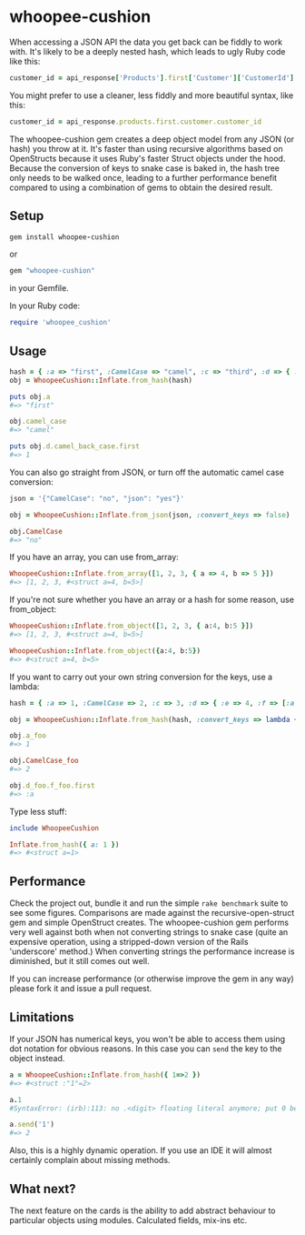 # whoopee-cushion


When accessing a JSON API the data you get back can be fiddly to work with. It's likely to be a deeply nested hash,
which leads to ugly Ruby code like this:

```ruby
customer_id = api_response['Products'].first['Customer']['CustomerId']
```

You might prefer to use a cleaner, less fiddly and more beautiful syntax, like this:

```ruby
customer_id = api_response.products.first.customer.customer_id
```

The whoopee-cushion gem creates a deep object model from any JSON (or hash) you throw at it. It's faster than using
recursive algorithms based on OpenStructs because it uses Ruby's faster Struct objects under the hood. Because the
conversion of keys to snake case is baked in, the hash tree only needs to be walked once, leading to a further
performance benefit compared to using a combination of gems to obtain the desired result.

## Setup

```ruby
gem install whoopee-cushion
```

or

```ruby
gem "whoopee-cushion"
```

in your Gemfile.

In your Ruby code:

```ruby
require 'whoopee_cushion'
```

## Usage

```ruby
hash = { :a => "first", :CamelCase => "camel", :c => "third", :d => { :e => 4, :camelBackCase => [1, 2, 3, 4, 5] } }
obj = WhoopeeCushion::Inflate.from_hash(hash)

puts obj.a
#=> "first"

obj.camel_case
#=> "camel"

puts obj.d.camel_back_case.first
#=> 1
```

You can also go straight from JSON, or turn off the automatic camel case conversion:

```ruby
json = '{"CamelCase": "no", "json": "yes"}'

obj = WhoopeeCushion::Inflate.from_json(json, :convert_keys => false)

obj.CamelCase
#=> "no"
```

If you have an array, you can use from_array:

```ruby
WhoopeeCushion::Inflate.from_array([1, 2, 3, { a => 4, b => 5 }])
#=> [1, 2, 3, #<struct a=4, b=5>]
```

If you're not sure whether you have an array or a hash for some reason, use from_object:

```ruby
WhoopeeCushion::Inflate.from_object([1, 2, 3, { a:4, b:5 }])
#=> [1, 2, 3, #<struct a=4, b=5>]

WhoopeeCushion::Inflate.from_object({a:4, b:5})
#=> #<struct a=4, b=5>
```

If you want to carry out your own string conversion for the keys, use a lambda:

```ruby
hash = { :a => 1, :CamelCase => 2, :c => 3, :d => { :e => 4, :f => [:a, :b, :c, :d, :e] } }

obj = WhoopeeCushion::Inflate.from_hash(hash, :convert_keys => lambda { |s| "#{s}_foo" })

obj.a_foo
#=> 1

obj.CamelCase_foo
#=> 2

obj.d_foo.f_foo.first
#=> :a
```

Type less stuff:

```ruby
include WhoopeeCushion

Inflate.from_hash({ a: 1 })
#=> #<struct a=1>
```

## Performance

Check the project out, bundle it and run the simple `rake benchmark` suite to see some figures. Comparisons are made
against the recursive-open-struct gem and simple OpenStruct creates. The whoopee-cushion gem performs very well against
both when not converting strings to snake case (quite an expensive operation, using a stripped-down version of the
Rails 'underscore' method.) When converting strings the performance increase is diminished, but it still comes out well.

If you can increase performance (or otherwise improve the gem in any way) please fork it and issue a pull request.

## Limitations

If your JSON has numerical keys, you won't be able to access them using dot notation for obvious reasons. In this case
you can `send` the key to the object instead.

```ruby
a = WhoopeeCushion::Inflate.from_hash({ 1=>2 })
#=> #<struct :"1"=2>

a.1
#SyntaxError: (irb):113: no .<digit> floating literal anymore; put 0 before dot

a.send('1')
#=> 2
```

Also, this is a highly dynamic operation. If you use an IDE it will almost certainly complain about missing methods.

## What next?

The next feature on the cards is the ability to add abstract behaviour to particular objects using modules.
Calculated fields, mix-ins etc.
